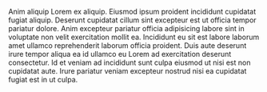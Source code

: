 Anim aliquip Lorem ex aliquip. Eiusmod ipsum proident incididunt cupidatat fugiat aliquip. Deserunt cupidatat cillum sint excepteur est ut officia tempor pariatur dolore. Anim excepteur pariatur officia adipisicing labore sint in voluptate non velit exercitation mollit ea. Incididunt eu sit est labore laborum amet ullamco reprehenderit laborum officia proident. Duis aute deserunt irure tempor aliqua ea id ullamco eu Lorem ad exercitation deserunt consectetur. Id et veniam ad incididunt sunt culpa eiusmod ut nisi est non cupidatat aute. Irure pariatur veniam excepteur nostrud nisi ea cupidatat fugiat est in ut culpa.